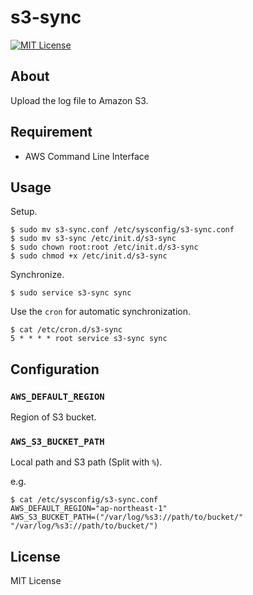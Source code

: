 # s3-sync

[![MIT License](http://img.shields.io/badge/license-MIT-blue.svg?style=flat)](LICENSE)

## About

Upload the log file to Amazon S3.

## Requirement

 * AWS Command Line Interface

## Usage

Setup.

```
$ sudo mv s3-sync.conf /etc/sysconfig/s3-sync.conf
$ sudo mv s3-sync /etc/init.d/s3-sync
$ sudo chown root:root /etc/init.d/s3-sync
$ sudo chmod +x /etc/init.d/s3-sync
```

Synchronize.

```
$ sudo service s3-sync sync
```

Use the `cron` for automatic synchronization.

```
$ cat /etc/cron.d/s3-sync
5 * * * * root service s3-sync sync
```

## Configuration

### `AWS_DEFAULT_REGION`

Region of S3 bucket.

### `AWS_S3_BUCKET_PATH`

Local path and S3 path (Split with `%`).

e.g.

```
$ cat /etc/sysconfig/s3-sync.conf
AWS_DEFAULT_REGION="ap-northeast-1"
AWS_S3_BUCKET_PATH=("/var/log/%s3://path/to/bucket/" "/var/log/%s3://path/to/bucket/")
```

## License

MIT License
